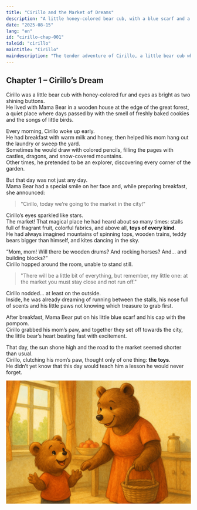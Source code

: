 ```yaml
---
title: "Cirillo and the Market of Dreams"
description: "A little honey-colored bear cub, with a blue scarf and a cap, dreams of going to the market with his mom, imagining stalls full of toys and adventures."
date: "2025-08-15"
lang: "en"
id: "cirillo-chap-001"
taleid: "cirillo"
maintitle: "Cirillo"
maindescription: "The tender adventure of Cirillo, a little bear cub who, at the market, gets lost in the crowd and learns the importance of staying close to his mom."
---
```


## Chapter 1 – Cirillo’s Dream

Cirillo was a little bear cub with honey-colored fur and eyes as bright as two shining buttons.  
He lived with Mama Bear in a wooden house at the edge of the great forest, a quiet place where days passed by with the smell of freshly baked cookies and the songs of little birds.

Every morning, Cirillo woke up early.  
He had breakfast with warm milk and honey, then helped his mom hang out the laundry or sweep the yard.  
Sometimes he would draw with colored pencils, filling the pages with castles, dragons, and snow-covered mountains.  
Other times, he pretended to be an explorer, discovering every corner of the garden.

But that day was not just any day.  
Mama Bear had a special smile on her face and, while preparing breakfast, she announced:

> "Cirillo, today we’re going to the market in the city!"

Cirillo’s eyes sparkled like stars.  
The market! That magical place he had heard about so many times: stalls full of fragrant fruit, colorful fabrics, and above all, **toys of every kind**.  
He had always imagined mountains of spinning tops, wooden trains, teddy bears bigger than himself, and kites dancing in the sky.

“Mom, mom! Will there be wooden drums? And rocking horses? And… and building blocks?”  
Cirillo hopped around the room, unable to stand still.

> "There will be a little bit of everything, but remember, my little one: at the market you must stay close and not run off."

Cirillo nodded… at least on the outside.  
Inside, he was already dreaming of running between the stalls, his nose full of scents and his little paws not knowing which treasure to grab first.

After breakfast, Mama Bear put on his little blue scarf and his cap with the pompom.  
Cirillo grabbed his mom’s paw, and together they set off towards the city, the little bear’s heart beating fast with excitement.

That day, the sun shone high and the road to the market seemed shorter than usual.  
Cirillo, clutching his mom’s paw, thought only of one thing: **the toys**.  
He didn’t yet know that this day would teach him a lesson he would never forget.


![Cirillo](../../../assets/cirillo/cirillo_chap_001.png)
